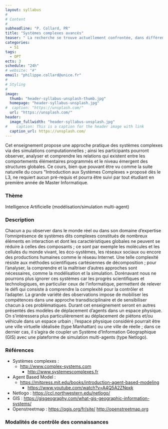 ```yaml
---
layout: syllabus
#
# Content
#
subheadline: "P. Collard, PR"
title: "Systèmes complexes avancés"
teaser: " La recherche se trouve actuellement confrontée, dans différentes disciplines et domaines d’étude, à la notion de système complexe. Une problématique majeure dans l’étude de tels systèmes consiste à comprendre comment un ensemble d’objets interagissant selon des règles locales déterminées peut engendrer un comportement global complexe, difficile à comprendre au simple vu des règles locales."
categories:
  - S1
tags:
  - OPT
ects: 3
schedule: "24h"
# website: "#"
email: "philippe.collard@unice.fr"
#
# Styling
#
image:
  thumb: "header-syllabus-unsplash-thumb.jpg"
  homepage: "header-syllabus-unsplash.jpg"
#  caption: "https://unsplash.com/"
  url: "https://unsplash.com/"
header:
  image_fullwidth: "header-syllabus-unsplash.jpg"
#    caption: This is a caption for the header image with link
  caption_url: https://unsplash.com/  
---
```





Cet enseignement propose une approche pratique des systèmes complexes via des simulations computationnelles ; ainsi les participants pourront observer, analyser et comprendre les relations qui existent entre les comportements élémentaires programmés et le niveau émergent des structures globales.
Ce cours, bien que pouvant être vu comme la suite naturelle du cours "Introduction aux Systèmes Complexes » proposé dès le L3, ne requiert aucun pré-requis et pourra être suivi par tout étudiant en première année de Master Informatique.

### Thème ###

Intelligence Artificielle (modélisation/simulation multi-agent)


### Description ###

Chacun a pu observer dans le monde réel ou dans son domaine d’expertise l’omniprésence de systèmes dits complexes constitués de nombreux éléments en interaction et dont les caractéristiques globales ne peuvent se réduire à celles des composants ; ce sont par exemple les molécules et les cellules du monde vivant, les éco-systèmes, les réseaux sociaux ou encore des productions humaines comme le réseau Internet.
Une telle complexité résiste aux méthodes scientifiques cartésiennes de décomposition ; pour l’analyser, la comprendre et la maîtriser d’autres approches sont nécessaires, comme la modélisation et la simulation.
Dorénavant nous ne pourrons plus ignorer ces systèmes car les progrès scientifiques et technologiques, en particulier ceux de l’informatique, permettent de relever le défi qui consiste à comprendre la complexité pour la contrôler et l’adapter.
La grande variété des observations impose de mobiliser les compétences dans une approche transdisciplinaire et de sensibiliser chacun à ces problématiques.
Durant cet enseignement seront en autres présentés des modèles de déplacement d’agents dans un espace physique. On s’intéressera plus particulièrement au déplacement de piétons et/ou véhicule dans un espace urbain ; l’espace physique considéré pourrait être une ville virtuelle idéalisée (type Manhattan) ou une ville de réelle ; dans ce dernier cas, il s’agira de coupler un Système d’Information Géographique (GIS) avec une plateforme de simulation multi-agents (type Netlogo).

### Références ###

- Systèmes complexes :
    - http://www.complex-systems.com
      - http://www.systemescomplexes.fr 
- Agent Based Model :
  - https://mitpress.mit.edu/books/introduction-agent-based-modeling
    - https://www.youtube.com/watch?v=A4Q5A2ZNpxk
- Netlogo : https://ccl.northwestern.edu/netlogo/
- GIS : https://gisgeography.com/what-gis-geographic-information-systems/ 
- Openstreetmap : https://qgis.org/fr/site/ http://openstreetmap.org


### Modalités de contrôle des connaissances ###

